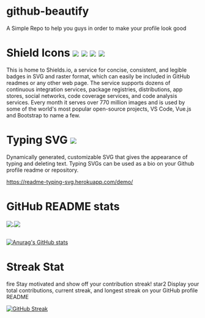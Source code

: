 # github-beautify
A Simple Repo to help you guys in order to make your profile look good




# Shield Icons ![](https://img.shields.io/badge/Icons-like-white?logo=quasar&style=for-the-badge) ![](https://img.shields.io/badge/this-or-purple?logo=accenture&style=flat-square) ![](https://img.shields.io/badge/Maybe-This-blue?logo=quaser&style=plastic)  ![](https://img.shields.io/badge/Too-%3F-red?logo=quaser&style=social)

This is home to Shields.io, a service for concise, consistent, and legible badges in SVG and raster format, which can easily be included in GitHub readmes or any other web page. The service supports dozens of continuous integration services, package registries, distributions, app stores, social networks, code coverage services, and code analysis services. Every month it serves over 770 million images and is used by some of the world's most popular open-source projects, VS Code, Vue.js and Bootstrap to name a few.

<!--     (https://git.io/typing-svg)     -->
# Typing SVG    ![](https://readme-typing-svg.herokuapp.com?color=%2300D8F7&width=300&height=30&size=16&lines=This+is+how+it+looks;Example+for+second+line;Or+maybe+even+more) 

Dynamically generated, customizable SVG that gives the appearance of typing and deleting text. Typing SVGs can be used as a bio on your Github profile readme or repository. 

https://readme-typing-svg.herokuapp.com/demo/



# GitHub README stats 


<a href="https://github.com/anuraghazra/github-readme-stats">
  <img align="center" src="https://github-readme-stats.vercel.app/api/pin/?username=anuraghazra&repo=github-readme-stats" />
</a>
<a href="https://github.com/anuraghazra/convoychat">
  <img align="center" src="https://github-readme-stats.vercel.app/api/pin/?username=anuraghazra&repo=convoychat" />
</a><br><br>


[![Anurag's GitHub stats](https://github-readme-stats.vercel.app/api?username=0xNoor)](https://github.com/anuraghazra/github-readme-stats)



# Streak Stat

fire Stay motivated and show off your contribution streak! star2 Display your total contributions, current streak, and longest streak on your GitHub profile README 


[![GitHub Streak](https://github-readme-streak-stats.herokuapp.com?user=0xNoor&theme=tokyonight_duo&hide_border=true&date_format=M%20j%5B%2C%20Y%5D)](https://git.io/streak-stats) 




